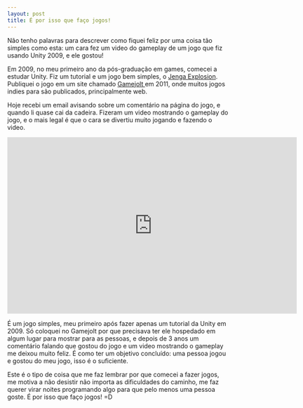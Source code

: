 ```yaml
---
layout: post
title: É por isso que faço jogos!
---
```


Não tenho palavras para descrever como fiquei feliz por uma coisa tão simples como esta: um cara fez um video do gameplay de um jogo que fiz usando Unity 2009, e ele gostou!

Em 2009, no meu primeiro ano da pós-graduação em games, comecei a estudar Unity. Fiz um tutorial e um jogo bem simples, o [Jenga Explosion](http://gamejolt.com/games/puzzle/jenga-explosion/4250/ "Jenga"). Publiquei o jogo em um site chamado [Gamejolt ](http://gamejolt.com "Gamejolt")em 2011, onde muitos jogos indies para são publicados, principalmente web.

Hoje recebi um email avisando sobre um comentário na página do jogo, e quando li quase cai da cadeira. Fizeram um video mostrando o gameplay do jogo, e o mais legal é que o cara se divertiu muito jogando e fazendo o video.

<span class="embed-youtube" style="text-align:center; display: block;"><iframe allowfullscreen="true" class="youtube-player" frameborder="0" height="402" src="http://www.youtube.com/embed/ZCCzwToPb3Q?version=3&rel=1&fs=1&autohide=2&showsearch=0&showinfo=1&iv_load_policy=1&wmode=transparent" type="text/html" width="660"></iframe></span>

É um jogo simples, meu primeiro após fazer apenas um tutorial da Unity em 2009. Só coloquei no Gamejolt por que precisava ter ele hospedado em algum lugar para mostrar para as pessoas, e depois de 3 anos um comentário falando que gostou do jogo e um video mostrando o gameplay me deixou muito feliz. É como ter um objetivo concluído: uma pessoa jogou e gostou do meu jogo, isso é o suficiente.

Este é o tipo de coisa que me faz lembrar por que comecei a fazer jogos, me motiva a não desistir não importa as dificuldades do caminho, me faz querer virar noites programando algo para que pelo menos uma pessoa goste. É por isso que faço jogos! =D
